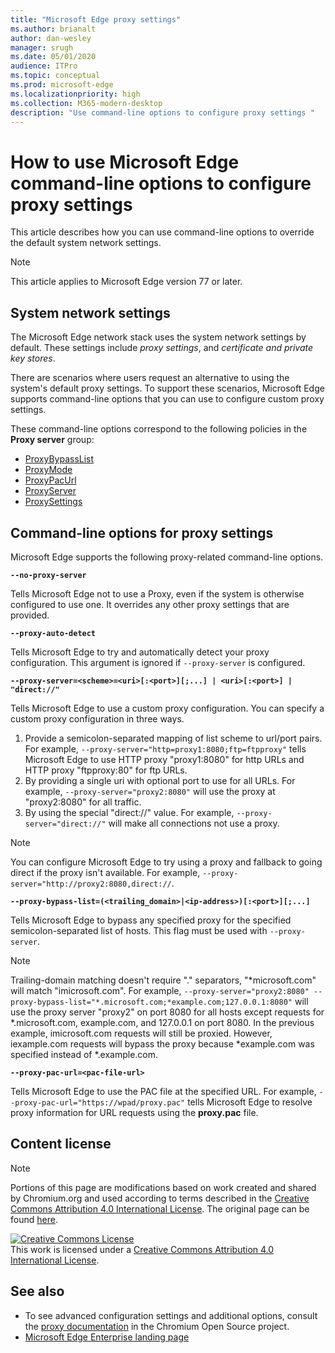 ```yaml
---
title: "Microsoft Edge proxy settings"
ms.author: brianalt
author: dan-wesley
manager: srugh
ms.date: 05/01/2020
audience: ITPro
ms.topic: conceptual
ms.prod: microsoft-edge
ms.localizationpriority: high
ms.collection: M365-modern-desktop
description: "Use command-line options to configure proxy settings "
---
```


# How to use Microsoft Edge command-line options to configure proxy settings

This article describes how you can use command-line options to override the default system network settings.

>[!NOTE]
>This article applies to Microsoft Edge version 77 or later.

## System network settings

The Microsoft Edge network stack uses the system network settings by default. These settings include *proxy settings*, and *certificate and private key stores*.

There are scenarios where users request an alternative to using the system's default proxy settings. To support these scenarios, Microsoft Edge supports command-line options that you can use to configure custom proxy settings.

These command-line options correspond to the following policies in the **Proxy server** group:

- [ProxyBypassList](https://docs.microsoft.com/DeployEdge/microsoft-edge-policies#proxybypasslist)
- [ProxyMode](https://docs.microsoft.com/DeployEdge/microsoft-edge-policies#proxymode)
- [ProxyPacUrl](https://docs.microsoft.com/DeployEdge/microsoft-edge-policies#proxypacurl)
- [ProxyServer](https://docs.microsoft.com/DeployEdge/microsoft-edge-policies#proxyserver)
- [ProxySettings](https://docs.microsoft.com/DeployEdge/microsoft-edge-policies#proxysettings)

## Command-line options for proxy settings

Microsoft Edge supports the following proxy-related command-line options.

 **`--no-proxy-server`**
 
Tells Microsoft Edge not to use a Proxy, even if the system is otherwise configured to use one. It overrides any other proxy settings that are provided.

**`--proxy-auto-detect`**

Tells Microsoft Edge to try and automatically detect your proxy configuration. This argument is ignored if `--proxy-server` is configured.

**`--proxy-server=<scheme>=<uri>[:<port>][;...] | <uri>[:<port>] | "direct://"`**

Tells Microsoft Edge to use a custom proxy configuration. You can specify a custom proxy configuration in three ways.

1. Provide a semicolon-separated mapping of list scheme to url/port pairs. For example, `--proxy-server="http=proxy1:8080;ftp=ftpproxy"` tells Microsoft Edge to use HTTP proxy "proxy1:8080" for http URLs and HTTP proxy "ftpproxy:80" for ftp URLs.
2. By providing a single uri with optional port to use for all URLs. For example, `--proxy-server="proxy2:8080"` will use the proxy at "proxy2:8080" for all traffic.
3. By using the special "direct://" value. For example, `--proxy-server="direct://"` will make all connections not use a proxy. 

>[!NOTE]
>You can configure Microsoft Edge to try using a proxy and fallback to going direct if the proxy isn't available. For example, `--proxy-server="http://proxy2:8080,direct://`.

**`--proxy-bypass-list=(<trailing_domain>|<ip-address>)[:<port>][;...]`**

Tells Microsoft Edge to bypass any specified proxy for the specified semicolon-separated list of hosts. This flag must be used with `--proxy-server`.

>[!NOTE]
>Trailing-domain matching doesn't require "." separators, "\*microsoft.com" will match "imicrosoft.com". For example, `--proxy-server="proxy2:8080" --proxy-bypass-list="*.microsoft.com;*example.com;127.0.0.1:8080"` will use the proxy server "proxy2" on port 8080 for all hosts except requests for \*.microsoft.com, example.com, and 127.0.0.1 on port 8080. In the previous example, imicrosoft.com requests will still be proxied. However, iexample.com requests will bypass the proxy because \*example.com was specified instead of \*.example.com.

**`--proxy-pac-url=<pac-file-url>`**

Tells Microsoft Edge to use the PAC file at the specified URL. For example, `--proxy-pac-url="https://wpad/proxy.pac"` tells Microsoft Edge to resolve proxy information for URL requests using the **proxy.pac** file.

## Content license

> [!NOTE]
> Portions of this page are modifications based on work created and shared by Chromium.org and used according to terms 
  described in the [Creative Commons Attribution 4.0 International License](http://creativecommons.org/licenses/by/4.0/). The original page can be found [here](https://www.chromium.org/developers/design-documents/network-settings#TOC-Command-line-options-for-proxy-sett).
  
<a rel="license" href="http://creativecommons.org/licenses/by/4.0/"><img alt="Creative Commons License" style="border-width:0" src="https://i.creativecommons.org/l/by/4.0/88x31.png" /></a><br />This work is licensed under a <a rel="license" href="http://creativecommons.org/licenses/by/4.0/">Creative Commons Attribution 4.0 International License</a>.

## See also

- To see advanced configuration settings and additional options, consult the [proxy documentation](https://chromium.googlesource.com/chromium/src/+/HEAD/net/docs/proxy.md) in the Chromium Open Source project.
- [Microsoft Edge Enterprise landing page](https://aka.ms/EdgeEnterprise)
